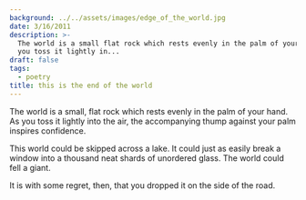 ```yaml
---
background: ../../assets/images/edge_of_the_world.jpg
date: 3/16/2011
description: >-
  The world is a small flat rock which rests evenly in the palm of your hand As
  you toss it lightly in...
draft: false
tags:
  - poetry
title: this is the end of the world
---
```

  
The world is a small, flat rock which rests evenly in the palm of your hand. As you toss it lightly into the air, the accompanying thump against your palm inspires confidence.  
  
This world could be skipped across a lake. It could just as easily break a window into a thousand neat shards of unordered glass. The world could fell a giant.  
  
It is with some regret, then, that you dropped it on the side of the road.  

